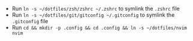 - Run `ln -s ~/dotfiles/zsh/zshrc ~/.zshrc` to symlink the `.zshrc` file
- Run `ln -s ~/dotfiles/git/gitconfig ~/.gitconfig` to symlink the `.gitconfig` file
- Run `cd && mkdir -p .config && cd .config && ln -s ~/dotfiles/nvim nvim`
